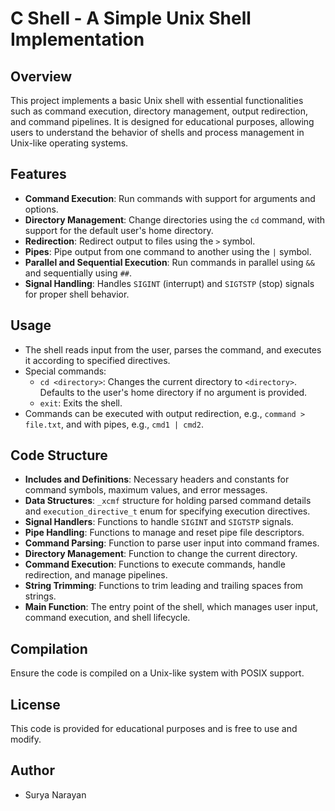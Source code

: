 # C Shell - A Simple Unix Shell Implementation

## Overview
This project implements a basic Unix shell with essential functionalities such as command execution, directory management, output redirection, and command pipelines. It is designed for educational purposes, allowing users to understand the behavior of shells and process management in Unix-like operating systems.

## Features
- **Command Execution**: Run commands with support for arguments and options.
- **Directory Management**: Change directories using the `cd` command, with support for the default user's home directory.
- **Redirection**: Redirect output to files using the `>` symbol.
- **Pipes**: Pipe output from one command to another using the `|` symbol.
- **Parallel and Sequential Execution**: Run commands in parallel using `&&` and sequentially using `##`.
- **Signal Handling**: Handles `SIGINT` (interrupt) and `SIGTSTP` (stop) signals for proper shell behavior.

## Usage
- The shell reads input from the user, parses the command, and executes it according to specified directives.
- Special commands:
  - `cd <directory>`: Changes the current directory to `<directory>`. Defaults to the user's home directory if no argument is provided.
  - `exit`: Exits the shell.
- Commands can be executed with output redirection, e.g., `command > file.txt`, and with pipes, e.g., `cmd1 | cmd2`.

## Code Structure
- **Includes and Definitions**: Necessary headers and constants for command symbols, maximum values, and error messages.
- **Data Structures**: `_xcmf` structure for holding parsed command details and `execution_directive_t` enum for specifying execution directives.
- **Signal Handlers**: Functions to handle `SIGINT` and `SIGTSTP` signals.
- **Pipe Handling**: Functions to manage and reset pipe file descriptors.
- **Command Parsing**: Function to parse user input into command frames.
- **Directory Management**: Function to change the current directory.
- **Command Execution**: Functions to execute commands, handle redirection, and manage pipelines.
- **String Trimming**: Functions to trim leading and trailing spaces from strings.
- **Main Function**: The entry point of the shell, which manages user input, command execution, and shell lifecycle.

## Compilation
Ensure the code is compiled on a Unix-like system with POSIX support.

## License
This code is provided for educational purposes and is free to use and modify.

## Author
- Surya Narayan
